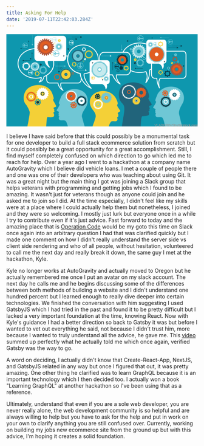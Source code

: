 ```yaml
---
title: Asking For Help
date: '2019-07-11T22:42:03.284Z'
---
```


![Community](opensource.png)

I believe I have said before that this could possibly be a monumental task for one developer to build a full stack ecommerce solution from scratch but it could possibly be a great opportunity for a great accomplishment. Still, I find myself completely confused on which direction to go which led me to reach for help. Over a year ago I went to a hackathon at a company name AutoGravity which I believe did vehicle loans. I met a couple of people there and one was one of their developers who was teaching about using Git. It was a great night but the main thing I got was joining a Slack group that helps veterans with programming and getting jobs which I found to be amazing. It wasn't just for veterans though as anyone could join and he asked me to join so I did. At the time especially, I didn't feel like my skills were at a place where I could actually help them but nonetheless, I joined and they were so welcoming. I mostly just lurk but everyone once in a while I try to contribute even if it's just advice. Fast forward to today and the amazing place that is [Operation Code](https://operationcode.org) would be my goto this time on Slack once again into an arbitrary question I had that was clarified quickly but I made one comment on how I didn't really understand the server side vs client side rendering and who of all people, without hesitation, volunteered to call me the next day and really break it down, the same guy I met at the hackathon, Kyle. 

Kyle no longer works at AutoGravity and actually moved to Oregon but he actually remembered me once I put an avatar on my slack account. The next day he calls me and he begins discussing some of the differences between both methods of building a website and I didn't understand one hundred percent but I learned enough to really dive deeper into certain technologies. We finished the conversation with him suggesting I used GatsbyJS which I had tried in the past and found it to be pretty difficult but I lacked a very important foundation at the time, knowing React. Now with Kyle's guidance I had a better direction so back to Gatsby it was but before I wanted to vet out everything he said, not because I didn't trust him, more because I wanted to truly understand all the advice, he gave me. This [video](https://www.youtube.com/watch?v=VoscwJ6MGsU) summed up perfectly what he actually told me which once again, verified Gatsby was the way to go. 

A word on deciding, I actually didn't know that Create-React-App, NextJS, and GatsbyJS related in any way but once I figured that out, it was pretty amazing. One other thing he clarified was to learn GraphQL because it is an important technology which I then decided too. I actually won a book "Learning GraphQL" at another hackathon so I've been using that as a reference. 

Ultimately, understand that even if you are a sole web developer, you are never really alone, the web development community is so helpful and are always willing to help but you have to ask for the help and put in work on your own to clarify anything you are still confused over. Currently, working on building my jobs new ecommerce site from the ground up but with this advice, I'm hoping it creates a solid foundation. 